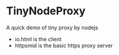 # TinyNodeProxy
A quick demo of tiny proxy by nodejs


- io.html is the client 
- httpsmid is the basic https proxy server
